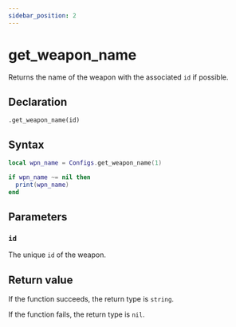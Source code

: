 ```yaml
---
sidebar_position: 2
---
```


# get_weapon_name

Returns the name of the weapon with the associated `id` if possible.

## Declaration

`.get_weapon_name(id)`

## Syntax

```lua
local wpn_name = Configs.get_weapon_name(1)

if wpn_name ~= nil then
  print(wpn_name)
end
```

## Parameters

### `id`

The unique `id` of the weapon.

## Return value

If the function succeeds, the return type is `string`.

If the function fails, the return type is `nil`.
